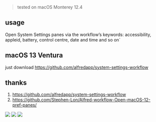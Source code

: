 > tested on macOS Monterey 12.4

## usage
Open System Settings panes via the workflow’s keywords: accessibility, appleid, battery, control centre, date and time and so on`


## macOS 13 Ventura
just download https://github.com/alfredapp/system-settings-workflow

## thanks
1. https://github.com/alfredapp/system-settings-workflow
2. https://github.com/Stephen-Lon/Alfred-workflow-Open-macOS-12-pref-panes/


![](https://img.shields.io/badge/version-v1.0-green?style=for-the-badge)
[![](https://img.shields.io/badge/download-click-blue?style=for-the-badge)](https://github.com/alanhg/alfred-workflows/raw/master/system-settings/System%20Settings.alfredworkflow)
[![](https://img.shields.io/badge/plist-link-important?style=for-the-badge)](https://raw.githubusercontent.com/alanhg/alfred-workflows/master/system-settings/src/info.plist)


<!-- more -->